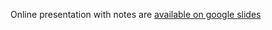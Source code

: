 Online presentation with notes are [available on google slides](https://docs.google.com/presentation/d/1yaYDvnFO5hTjqCP9kpYcLq4FpcqNh7bRemAHkT0GqKs/edit?usp=sharing)
